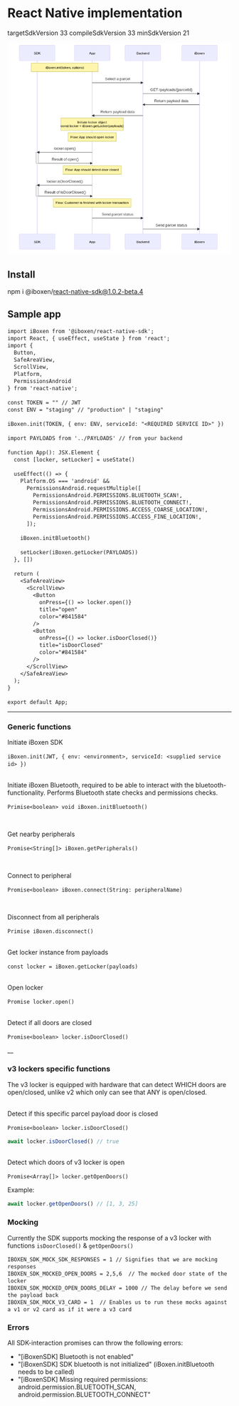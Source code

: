 # React Native implementation
targetSdkVersion 33
compileSdkVersion 33
minSdkVersion 21

![open locker flow](./open-locker-flow.png "flow")

## Install 

npm i @iboxen/react-native-sdk@1.0.2-beta.4

## Sample app

```tsx
import iBoxen from '@iboxen/react-native-sdk';
import React, { useEffect, useState } from 'react';
import {
  Button,
  SafeAreaView,
  ScrollView,
  Platform,
  PermissionsAndroid
} from 'react-native';

const TOKEN = "" // JWT
const ENV = "staging" // "production" | "staging"

iBoxen.init(TOKEN, { env: ENV, serviceId: "<REQUIRED SERVICE ID>" })

import PAYLOADS from '../PAYLOADS' // from your backend

function App(): JSX.Element {
  const [locker, setLocker] = useState()

  useEffect(() => {
    Platform.OS === 'android' &&
      PermissionsAndroid.requestMultiple([
        PermissionsAndroid.PERMISSIONS.BLUETOOTH_SCAN!,
        PermissionsAndroid.PERMISSIONS.BLUETOOTH_CONNECT!,
        PermissionsAndroid.PERMISSIONS.ACCESS_COARSE_LOCATION!,
        PermissionsAndroid.PERMISSIONS.ACCESS_FINE_LOCATION!,
      ]);

    iBoxen.initBluetooth()

    setLocker(iBoxen.getLocker(PAYLOADS))
  }, [])

  return (
    <SafeAreaView>
      <ScrollView>
        <Button
          onPress={() => locker.open()}
          title="open"
          color="#841584"
        />
        <Button
          onPress={() => locker.isDoorClosed()}
          title="isDoorClosed"
          color="#841584"
        />
      </ScrollView>
    </SafeAreaView>
  );
}

export default App;

```

---

### Generic functions

Initiate iBoxen SDK

`iBoxen.init(JWT, { env: <environment>, serviceId: <supplied service id> })`

<br/>
Initiate iBoxen Bluetooth, required to be able to interact with the bluetooth-functionality. Performs Bluetooth state checks and permissions checks.

`Primise<boolean> void iBoxen.initBluetooth()`

<br/>

Get nearby peripherals

`Promise<String[]> iBoxen.getPeripherals()`

<br/>

Connect to peripheral

`Promise<boolean> iBoxen.connect(String: peripheralName)`

<br/>

Disconnect from all peripherals

`Primise iBoxen.disconnect()`

<br/>
Get locker instance from payloads

`const locker = iBoxen.getLocker(payloads)`

<br/>
Open locker

`Promise locker.open()`

<br/>
Detect if all doors are closed

`Promise<boolean> locker.isDoorClosed()`

__

### v3 lockers specific functions
The v3 locker is equipped with hardware that can detect WHICH doors are open/closed, unlike v2 which only can see that ANY is open/closed.

<br/>
Detect if this specific parcel payload door is closed

`Promise<boolean> locker.isDoorClosed()`
```js
await locker.isDoorClosed() // true
```

<br/>
Detect which doors of v3 locker is open

`Promise<Array[]> locker.getOpenDoors()`

Example:
```js
await locker.getOpenDoors() // [1, 3, 25]
```


### Mocking
Currently the SDK supports mocking the response of a v3 locker with functions `isDoorClosed()` & `getOpenDoors()`
```
IBOXEN_SDK_MOCK_SDK_RESPONSES = 1 // Signifies that we are mocking responses
IBOXEN_SDK_MOCKED_OPEN_DOORS = 2,5,6  // The mocked door state of the locker
IBOXEN_SDK_MOCKED_OPEN_DOORS_DELAY = 1000 // The delay before we send the payload back
IBOXEN_SDK_MOCK_V3_CARD = 1  // Enables us to run these mocks against a v1 or v2 card as if it were a v3 card
```


### Errors
All SDK-interaction promises can throw the following errors:

- "[iBoxenSDK] Bluetooth is not enabled"
- "[iBoxenSDK] SDK bluetooth is not initialized" (iBoxen.initBluetooth needs to be called)
- "[iBoxenSDK] Missing required permissions: android.permission.BLUETOOTH_SCAN, android.permission.BLUETOOTH_CONNECT"
